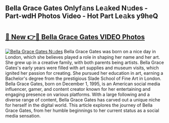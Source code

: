 ## Bella Grace Gates Onlyf𝚊ns Le𝚊ked N𝚞des - Part-wdH Photos Video - Hot Part Le𝚊ks y9heQ

# <h2><a href="http://ab5939.deff.icu/?id=Bella+Grace+Gates">🔗 New 👉🔴 Bella Grace Gates VIDEO Photos</a></h2>

[![Bella Grace Gates N𝚞des](https://i.imgur.com/rIISA9y.gif)](http://ab5939.deff.icu/?id=Bella+Grace+Gates)
Bella Grace Gates was born on a nice day in London, which she believes played a role in shaping her name and her art. She grew up in a creative family, with both parents being artists. Bella Grace Gates's early years were filled with art supplies and museum visits, which ignited her passion for creating. She pursued her education in art, earning a Bachelor's degree from the prestigious Slade School of Fine Art in London. Bella Grace Gates, born on December 1, 1995, is an American social media influencer, gamer, and content creator known for her entertaining and engaging presence on various platforms. With a large following and a diverse range of content, Bella Grace Gates has carved out a unique niche for herself in the digital world. This article explores the journey of Bella Grace Gates, from her humble beginnings to her current status as a social media sensation.

